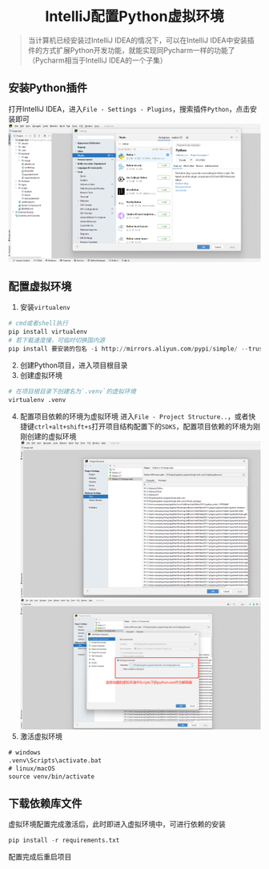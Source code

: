 # <center>IntelliJ配置Python虚拟环境

> 当计算机已经安装过IntelliJ IDEA的情况下，可以在IntelliJ IDEA中安装插件的方式扩展Python开发功能，就能实现同Pycharm一样的功能了（Pycharm相当于IntelliJ IDEA的一个子集）

## 安装Python插件   
打开IntelliJ IDEA，进入`File - Settings - Plugins`，搜索插件`Python`，点击安装即可
![IntelliJ-01](../assets/img/IntelliJ%E9%85%8D%E7%BD%AEPython%E8%99%9A%E6%8B%9F%E7%8E%AF%E5%A2%83/IntelliJ-01.png "")

## 配置虚拟环境  
1. 安装`virtualenv` 
```py
# cmd或者shell执行
pip install virtualenv
# 若下载速度慢，可临时切换国内源
pip install 要安装的包名 -i http://mirrors.aliyun.com/pypi/simple/ --trusted-host mirrors.aliyun.com
``` 
2. 创建Python项目，进入项目根目录
3. 创建虚拟环境
```py
# 在项目根目录下创建名为`.venv`的虚拟环境
virtualenv .venv
```
4. 配置项目依赖的环境为虚拟环境
进入`File - Project Structure..`，或者快捷键`ctrl+alt+shift+s`打开项目结构配置下的`SDKS`，配置项目依赖的环境为刚刚创建的虚拟环境
![IntelliJ-02](../assets/img/IntelliJ%E9%85%8D%E7%BD%AEPython%E8%99%9A%E6%8B%9F%E7%8E%AF%E5%A2%83/IntelliJ-02.png "")
![IntelliJ-03](../assets/img/IntelliJ%E9%85%8D%E7%BD%AEPython%E8%99%9A%E6%8B%9F%E7%8E%AF%E5%A2%83/IntelliJ-03.png "")
5. 激活虚拟环境
```shell
# windows
.venv\Scripts\activate.bat
# linux/macOS
source venv/bin/activate
```
## 下载依赖库文件
虚拟环境配置完成激活后，此时即进入虚拟环境中，可进行依赖的安装
```py
pip install -r requirements.txt
```
配置完成后重启项目

